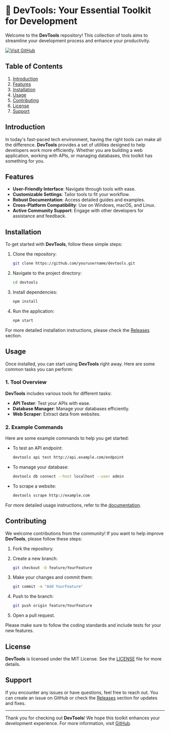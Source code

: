 # 🚀 DevTools: Your Essential Toolkit for Development

Welcome to the **DevTools** repository! This collection of tools aims to streamline your development process and enhance your productivity. 

[![Visit GitHub](https://img.shields.io/badge/Visit%20GitHub-DevTools-blue)](https://github.com)

## Table of Contents

1. [Introduction](#introduction)
2. [Features](#features)
3. [Installation](#installation)
4. [Usage](#usage)
5. [Contributing](#contributing)
6. [License](#license)
7. [Support](#support)

## Introduction

In today's fast-paced tech environment, having the right tools can make all the difference. **DevTools** provides a set of utilities designed to help developers work more efficiently. Whether you are building a web application, working with APIs, or managing databases, this toolkit has something for you.

## Features

- **User-Friendly Interface**: Navigate through tools with ease.
- **Customizable Settings**: Tailor tools to fit your workflow.
- **Robust Documentation**: Access detailed guides and examples.
- **Cross-Platform Compatibility**: Use on Windows, macOS, and Linux.
- **Active Community Support**: Engage with other developers for assistance and feedback.

## Installation

To get started with **DevTools**, follow these simple steps:

1. Clone the repository:

   ```bash
   git clone https://github.com/yourusername/devtools.git
   ```

2. Navigate to the project directory:

   ```bash
   cd devtools
   ```

3. Install dependencies:

   ```bash
   npm install
   ```

4. Run the application:

   ```bash
   npm start
   ```

For more detailed installation instructions, please check the [Releases](https://github.com) section.

## Usage

Once installed, you can start using **DevTools** right away. Here are some common tasks you can perform:

### 1. Tool Overview

**DevTools** includes various tools for different tasks:

- **API Tester**: Test your APIs with ease.
- **Database Manager**: Manage your databases efficiently.
- **Web Scraper**: Extract data from websites.

### 2. Example Commands

Here are some example commands to help you get started:

- To test an API endpoint:

   ```bash
   devtools api test http://api.example.com/endpoint
   ```

- To manage your database:

   ```bash
   devtools db connect --host localhost --user admin
   ```

- To scrape a website:

   ```bash
   devtools scrape http://example.com
   ```

For more detailed usage instructions, refer to the [documentation](https://github.com).

## Contributing

We welcome contributions from the community! If you want to help improve **DevTools**, please follow these steps:

1. Fork the repository.
2. Create a new branch:

   ```bash
   git checkout -b feature/YourFeature
   ```

3. Make your changes and commit them:

   ```bash
   git commit -m "Add YourFeature"
   ```

4. Push to the branch:

   ```bash
   git push origin feature/YourFeature
   ```

5. Open a pull request.

Please make sure to follow the coding standards and include tests for your new features.

## License

**DevTools** is licensed under the MIT License. See the [LICENSE](LICENSE) file for more details.

## Support

If you encounter any issues or have questions, feel free to reach out. You can create an issue on GitHub or check the [Releases](https://github.com) section for updates and fixes.

---

Thank you for checking out **DevTools**! We hope this toolkit enhances your development experience. For more information, visit [GitHub](https://github.com).